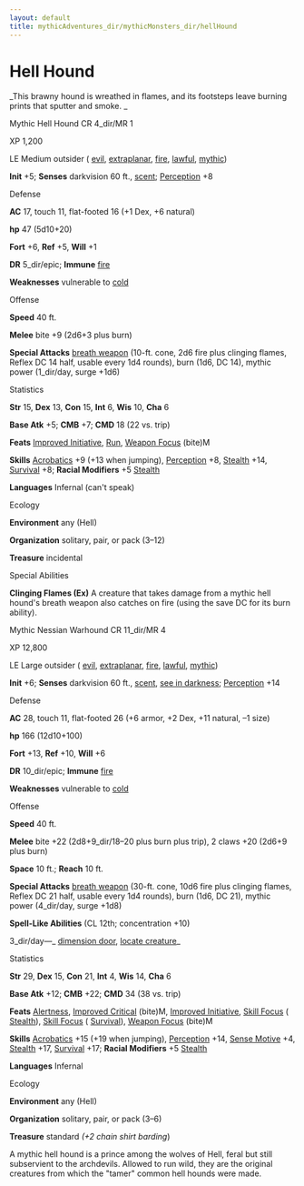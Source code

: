 ```yaml
---
layout: default
title: mythicAdventures_dir/mythicMonsters_dir/hellHound
---
```

# Hell Hound

_This brawny hound is wreathed in flames, and its footsteps leave burning prints that sputter and smoke. _

Mythic Hell Hound CR 4_dir/MR 1

XP 1,200

LE Medium outsider ( [evil](../../monsters_dir/creatureTypes#_evil-subtype), [extraplanar](../../monsters_dir/creatureTypes#_extraplanar-subtype), [fire](../../monsters_dir/creatureTypes#_fire-subtype), [lawful](../../monsters_dir/creatureTypes#_lawful-subtype), [mythic](../../mythicAdventures_dir/mythicMonsters#_mythic-subtype))

**Init** +5; **Senses** darkvision 60 ft., [scent](../../monsters_dir/universalMonsterRules#_scent); [Perception](../../skills_dir/perception#_perception) +8

Defense

**AC** 17, touch 11, flat-footed 16 (+1 Dex, +6 natural)

**hp** 47 (5d10+20)

**Fort** +6, **Ref** +5, **Will** +1

**DR** 5_dir/epic; **Immune** [fire](../../monsters_dir/creatureTypes#_fire-subtype)

**Weaknesses** vulnerable to [cold](../../monsters_dir/creatureTypes#_cold-subtype)

Offense

**Speed** 40 ft.

**Melee** bite +9 (2d6+3 plus burn)

**Special Attacks** [breath weapon](../../monsters_dir/universalMonsterRules#_breath-weapon) (10-ft. cone, 2d6 fire plus clinging flames, Reflex DC 14 half, usable every 1d4 rounds), burn (1d6, DC 14), mythic power (1_dir/day, surge +1d6)

Statistics

**Str** 15, **Dex** 13, **Con** 15, **Int** 6, **Wis** 10, **Cha** 6

**Base Atk** +5; **CMB** +7; **CMD** 18 (22 vs. trip)

**Feats** [Improved Initiative](../../feats#_improved-initiative), [Run](../../feats#_run), [Weapon Focus](../../feats#_weapon-focus) (bite)M

**Skills** [Acrobatics](../../skills_dir/acrobatics#_acrobatics) +9 (+13 when jumping), [Perception](../../skills_dir/perception#_perception) +8, [Stealth](../../skills_dir/stealth#_stealth) +14, [Survival](../../skills_dir/survival#_survival) +8; **Racial Modifiers** +5 [Stealth](../../skills_dir/stealth#_stealth)

**Languages** Infernal (can't speak)

Ecology

**Environment** any (Hell)

**Organization** solitary, pair, or pack (3–12)

**Treasure** incidental

Special Abilities

**Clinging Flames (Ex)** A creature that takes damage from a mythic hell hound's breath weapon also catches on fire (using the save DC for its burn ability).

Mythic Nessian Warhound CR 11_dir/MR 4

XP 12,800

LE Large outsider ( [evil](../../monsters_dir/creatureTypes#_evil-subtype), [extraplanar](../../monsters_dir/creatureTypes#_extraplanar-subtype), [fire](../../monsters_dir/creatureTypes#_fire-subtype), [lawful](../../monsters_dir/creatureTypes#_lawful-subtype), [mythic](../../mythicAdventures_dir/mythicMonsters#_mythic-subtype))

**Init** +6; **Senses** darkvision 60 ft., [scent](../../monsters_dir/universalMonsterRules#_scent), [see in darkness](../../monsters_dir/universalMonsterRules#_see-in-darkness); [Perception](../../skills_dir/perception#_perception) +14

Defense

**AC** 28, touch 11, flat-footed 26 (+6 armor, +2 Dex, +11 natural, –1 size)

**hp** 166 (12d10+100)

**Fort** +13, **Ref** +10, **Will** +6

**DR** 10_dir/epic; **Immune** [fire](../../monsters_dir/creatureTypes#_fire-subtype)

**Weaknesses** vulnerable to [cold](../../monsters_dir/creatureTypes#_cold-subtype)

Offense

**Speed** 40 ft.

**Melee** bite +22 (2d8+9_dir/18–20 plus burn plus trip), 2 claws +20 (2d6+9 plus burn)

**Space** 10 ft.; **Reach** 10 ft.

**Special Attacks** [breath weapon](../../monsters_dir/universalMonsterRules#_breath-weapon) (30-ft. cone, 10d6 fire plus clinging flames, Reflex DC 21 half, usable every 1d4 rounds), burn (1d6, DC 21), mythic power (4_dir/day, surge +1d8)

**Spell-Like Abilities** (CL 12th; concentration +10)

3_dir/day—_ [dimension door](../../spells_dir/dimensionDoor#_dimension-door), [locate creature](../../spells_dir/locateCreature#_locate-creature)_

Statistics

**Str** 29, **Dex** 15, **Con** 21, **Int** 4, **Wis** 14, **Cha** 6

**Base Atk** +12; **CMB** +22; **CMD** 34 (38 vs. trip)

**Feats** [Alertness](../../feats#_alertness), [Improved Critical](../../mythicAdventures_dir/mythicFeats#_improved-critical-mythic) (bite)M, [Improved Initiative](../../feats#_improved-initiative), [Skill Focus](../../feats#_skill-focus) ( [Stealth](../../skills_dir/stealth#_stealth)), [Skill Focus](../../feats#_skill-focus) ( [Survival](../../skills_dir/survival#_survival)), [Weapon Focus](../../feats#_weapon-focus) (bite)M

**Skills** [Acrobatics](../../skills_dir/acrobatics#_acrobatics) +15 (+19 when jumping), [Perception](../../skills_dir/perception#_perception) +14, [Sense Motive](../../skills_dir/senseMotive#_sense-motive) +4, [Stealth](../../skills_dir/stealth#_stealth) +17, [Survival](../../skills_dir/survival#_survival) +17; **Racial Modifiers** +5 [Stealth](../../skills_dir/stealth#_stealth)

**Languages** Infernal

Ecology

**Environment** any (Hell)

**Organization** solitary, pair, or pack (3–6)

**Treasure** standard _(+2 chain shirt barding_)

A mythic hell hound is a prince among the wolves of Hell, feral but still subservient to the archdevils. Allowed to run wild, they are the original creatures from which the "tamer" common hell hounds were made.


